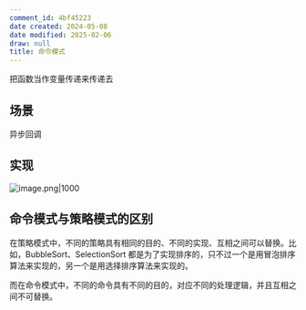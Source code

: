 ```yaml
---
comment_id: 4bf45223
date created: 2024-05-08
date modified: 2025-02-06
draw: null
title: 命令模式
---
```

把函数当作变量传递来传递去

<!-- more -->

## 场景

异步回调

## 实现

![image.png|1000](https://imagehosting4picgo.oss-cn-beijing.aliyuncs.com/imagehosting/fix-dir%2Fpicgo%2Fpicgo-clipboard-images%2F2024%2F05%2F10%2F17-36-25-2a79b71a2e57c8e3b7da5d47f1a47d26-20240510173624-1050aa.png)

## 命令模式与策略模式的区别

在策略模式中，不同的策略具有相同的目的、不同的实现、互相之间可以替换。比如，BubbleSort、SelectionSort 都是为了实现排序的，只不过一个是用冒泡排序算法来实现的，另一个是用选择排序算法来实现的。

而在命令模式中，不同的命令具有不同的目的，对应不同的处理逻辑，并且互相之间不可替换。
